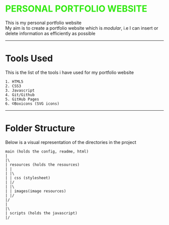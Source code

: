 <strong style="color : #31E90D">PERSONAL PORTFOLIO WEBSITE</strong>
======

This is my personal portfolio website<br>
My aim is to create a portfolio website which is _modular_, i.e I can insert or delete information as efficiently as possible
____________________________
# Tools Used
This is the list of the tools i have used for my portfolio website
```
1. HTML5
2. CSS3
3. Javascript
4. Git/Github
5. GitHub Pages
6. ©Boxicons (SVG icons)
```
____________________________

# Folder Structure
Below is a visual representation of the directories in the project
```
main (holds the config, readme, html)
|
|\
| resources (holds the resources)
| |
| |\
| | css (stylesheet) 
| |/
| |\
| | images(image resources)
| |/
|/
|
|\
| scripts (holds the javascript)
|/
```
